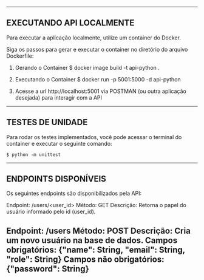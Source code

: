 -------------------------------------------------------------------------
EXECUTANDO API LOCALMENTE
-------------------------------------------------------------------------
Para executar a aplicação localmente, utilize um container do Docker.

Siga os passos para gerar e executar o container no diretório do 
arquivo Dockerfile: 

1. Gerando o Container
	 $ docker image build -t api-python .

2. Executando o Container
	$ docker run -p 5001:5000 -d api-python

3. Acesse a url http://localhost:5001 via POSTMAN 
   (ou outra aplicação desejada) para interagir com a API
-------------------------------------------------------------------------
TESTES DE UNIDADE
-------------------------------------------------------------------------

Para rodar os testes implementados, você pode acessar o terminal 
do container e executar o seguinte comando: 
	
	$ python -m unittest

-------------------------------------------------------------------------
ENDPOINTS DISPONÍVEIS
-------------------------------------------------------------------------
Os seguintes endpoints são disponibilizados pela API:

Endpoint: /users/<user_id> 
Método: GET
Descrição: Retorna o papel do usuário informado pelo id (user_id). 

Endpoint: /users 
Método: POST
Descrição: Cria um novo usuário na base de dados. 
Campos obrigatórios: {"name": String, "email": String, "role": String}
Campos não obrigatórios: {"password": String}
-------------------------------------------------------------------------

